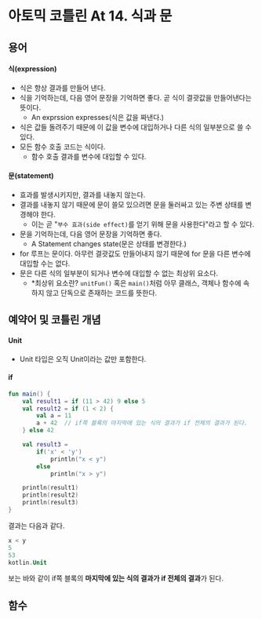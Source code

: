 # 아토믹 코틀린 At 14. 식과 문

## 용어

#### 식(expression)

- 식은 항상 결과를 만들어 낸다.
- 식을 기억하는데, 다음 영어 문장을 기억하면 좋다. 곧 식이 결괏값을 만들어낸다는 뜻이다.
  - An exprssion expresses(식은 값을 짜낸다.)
- 식은 값들 돌려주기 때문에 이 값을 변수에 대입하거나 다른 식의 일부분으로 쓸 수 있다.
- 모든 함수 호출 코드는 식이다.
  - 함수 호출 결과를 변수에 대입할 수 있다.

#### 문(statement)

- 효과를 발생시키지만, 결과를 내놓지 않는다.
- 결과를 내놓지 않기 때문에 문이 쓸모 있으려면 문을 둘러싸고 있는 주변 상태를 변경해야 한다.
  - 이는 곧 "`부수 효과(side effect)`를 얻기 위해 문을 사용한다"라고 할 수 있다.
- 문을 기억하는데, 다음 영어 문장을 기억하면 좋다.
  - A Statement changes state(문은 상태를 변경한다.)
- for 루프는 문이다. 아무런 결괏값도 만들어내지 않기 때문에 for 문을 다른 변수에 대입할 수는 없다.
- 문은 다른 식의 일부분이 되거나 변수에 대입할 수 없는 최상위 요소다.
  - *최상위 요소란? `unitFun()` 혹은 `main()`처럼 아무 클래스, 객체나 함수에 속하지 않고 단독으로 존재하는 코드를 뜻한다.

## 예약어 및 코틀린 개념

#### Unit
- Unit 타입은 오직 Unit이라는 값만 포함한다.


#### if

```kotlin
fun main() {
    val result1 = if (11 > 42) 9 else 5
    val result2 = if (1 < 2) {
        val a = 11
        a + 42  // if쪽 블록의 마지막에 있는 식의 결과가 if 전체의 결과가 된다.
    } else 42

    val result3 =
        if('x' < 'y')
            println("x < y")
        else
            println("x > y")

    println(result1)
    println(result2)
    println(result3)
}
```

결과는 다음과 같다.

```kotlin
x < y
5
53
kotlin.Unit
```

보는 바와 같이 if쪽 블록의 **마지막에 있는 식의 결과가 if 전체의 결과**가 된다.

## 함수 

#### 
